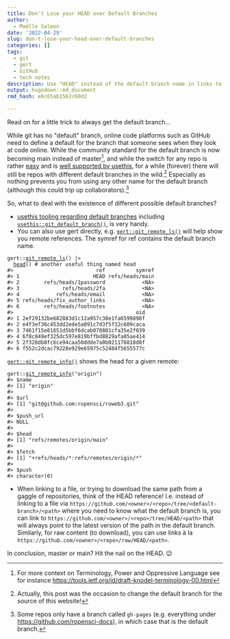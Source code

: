 ```yaml
---
title: Don't Lose your HEAD over Default Branches
author:
  - Maëlle Salmon
date: '2022-04-29'
slug: don-t-lose-your-head-over-default-branches
categories: []
tags:
  - git
  - gert
  - GitHub
  - tech notes
description: Use "HEAD" instead of the default branch name in links to files on GitHub, as it will work for any default branch name.
output: hugodown::md_document
rmd_hash: e6c65ab1562c60d2

---
```


Read on for a little trick to always get the default branch...

While git has no "default" branch, online code platforms such as GitHub need to define a default for the branch that someone sees when they look at code online. While the community standard for the default branch is now becoming main instead of master[^1], and while the switch for any repo is rather [easy](https://www.hanselman.com/blog/easily-rename-your-git-default-branch-from-master-to-main) and is [well supported by usethis](https://www.tidyverse.org/blog/2021/10/renaming-default-branch/), for a while (forever) there will still be repos with different default branches in the wild.[^2] Especially as nothing prevents you from using any other name for the default branch (although this could trip up collaborators).[^3]

So, what to deal with the existence of different possible default branches?

-   [usethis tooling regarding default branches](https://www.tidyverse.org/blog/2021/10/renaming-default-branch/) including [`usethis::git_default_branch()`](https://usethis.r-lib.org/reference/git-default-branch.html), is very handy.
-   You can also use gert directly, e.g. [`gert::git_remote_ls()`](https://docs.ropensci.org/gert/reference/git_fetch.html) will help show you remote references. The symref for ref contains the default branch name.

<div class="highlight">

<pre class='chroma'><code class='language-r' data-lang='r'><span class='nf'>gert</span><span class='nf'>::</span><span class='nf'><a href='https://docs.ropensci.org/gert/reference/git_fetch.html'>git_remote_ls</a></span><span class='o'>(</span><span class='o'>)</span> |&gt;
  <span class='nf'><a href='https://rdrr.io/r/utils/head.html'>head</a></span><span class='o'>(</span><span class='o'>)</span> <span class='c'># another useful thing named head</span>
<span class='c'>#&gt;                           ref          symref</span>
<span class='c'>#&gt; 1                        HEAD refs/heads/main</span>
<span class='c'>#&gt; 2        refs/heads/1password            &lt;NA&gt;</span>
<span class='c'>#&gt; 3              refs/heads/2fa            &lt;NA&gt;</span>
<span class='c'>#&gt; 4            refs/heads/email            &lt;NA&gt;</span>
<span class='c'>#&gt; 5 refs/heads/fix_author_links            &lt;NA&gt;</span>
<span class='c'>#&gt; 6        refs/heads/footnotes            &lt;NA&gt;</span>
<span class='c'>#&gt;                                        oid</span>
<span class='c'>#&gt; 1 2ef29132be682883d1c12a957c38e1fa6599898f</span>
<span class='c'>#&gt; 2 e4f3ef36c453dd2ede5a091c7d3f5f32c609caca</span>
<span class='c'>#&gt; 3 7461f15e81651d5bbf6dcab078801cfa35e2f039</span>
<span class='c'>#&gt; 4 6f8c849ef325dc597e819bffbd8829afa05ae414</span>
<span class='c'>#&gt; 5 2f328db8fc6ce94caa50ddde7a0b021178818d8f</span>
<span class='c'>#&gt; 6 f552c2dcac79228e929e65975c52484f5655577c</span></code></pre>

</div>

[`gert::git_remote_info()`](https://docs.ropensci.org/gert/reference/git_remote.html) shows the head for a given remote:

<div class="highlight">

<pre class='chroma'><code class='language-r' data-lang='r'><span class='nf'>gert</span><span class='nf'>::</span><span class='nf'><a href='https://docs.ropensci.org/gert/reference/git_remote.html'>git_remote_info</a></span><span class='o'>(</span><span class='s'>"origin"</span><span class='o'>)</span>
<span class='c'>#&gt; $name</span>
<span class='c'>#&gt; [1] "origin"</span>
<span class='c'>#&gt; </span>
<span class='c'>#&gt; $url</span>
<span class='c'>#&gt; [1] "git@github.com:ropensci/roweb3.git"</span>
<span class='c'>#&gt; </span>
<span class='c'>#&gt; $push_url</span>
<span class='c'>#&gt; NULL</span>
<span class='c'>#&gt; </span>
<span class='c'>#&gt; $head</span>
<span class='c'>#&gt; [1] "refs/remotes/origin/main"</span>
<span class='c'>#&gt; </span>
<span class='c'>#&gt; $fetch</span>
<span class='c'>#&gt; [1] "+refs/heads/*:refs/remotes/origin/*"</span>
<span class='c'>#&gt; </span>
<span class='c'>#&gt; $push</span>
<span class='c'>#&gt; character(0)</span></code></pre>

</div>

-   When linking to a file, or trying to download the same path from a gaggle of repositories, think of the HEAD reference! I.e. instead of linking to a file via `https://github.com/<owner>/<repo>/tree/<default-branch>/<path>` where you need to know what the default branch is, you can link to `https://github.com/<owner>/<repo>/tree/HEAD/<path>` that will always point to the latest version of the path in the default branch. Similarly, for raw content (to download), you can use links à la `https://github.com/<owner>/<repo>/raw/HEAD/<path>`.

In conclusion, master or main? Hit the nail on the HEAD. :wink:

[^1]: For more context on Terminology, Power and Oppressive Language see for instance <https://tools.ietf.org/id/draft-knodel-terminology-00.html>

[^2]: Actually, this post was the occasion to change the default branch for the source of this website!

[^3]: Some repos only have a branch called `gh-pages` (e.g. everything under <https://github.com/ropensci-docs>), in which case that is the default branch.

